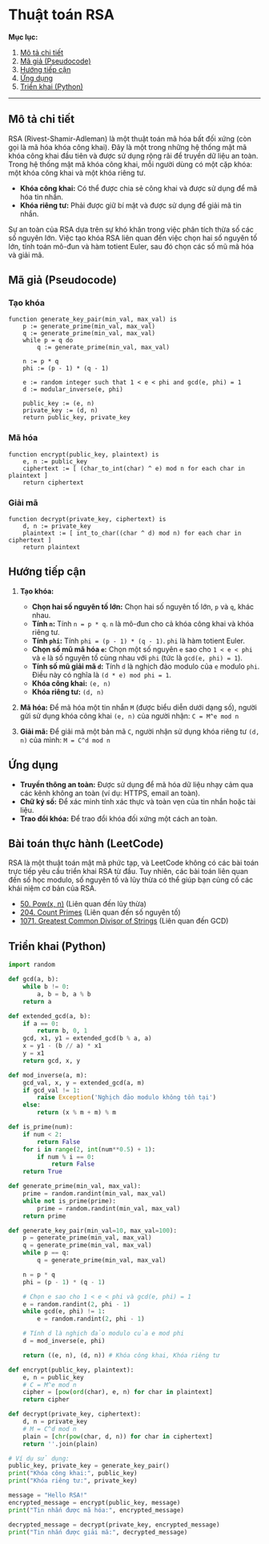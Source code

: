 
# Thuật toán RSA

**Mục lục:**

1.  [Mô tả chi tiết](#mô-tả-chi-tiết)
2.  [Mã giả (Pseudocode)](#mã-giả-pseudocode)
3.  [Hướng tiếp cận](#hướng-tiếp-cận)
4.  [Ứng dụng](#ứng-dụng)
5.  [Triển khai (Python)](#triển-khai-python)

---

## Mô tả chi tiết

RSA (Rivest-Shamir-Adleman) là một thuật toán mã hóa bất đối xứng (còn gọi là mã hóa khóa công khai). Đây là một trong những hệ thống mật mã khóa công khai đầu tiên và được sử dụng rộng rãi để truyền dữ liệu an toàn. Trong hệ thống mật mã khóa công khai, mỗi người dùng có một cặp khóa: một khóa công khai và một khóa riêng tư.

*   **Khóa công khai:** Có thể được chia sẻ công khai và được sử dụng để mã hóa tin nhắn.
*   **Khóa riêng tư:** Phải được giữ bí mật và được sử dụng để giải mã tin nhắn.

Sự an toàn của RSA dựa trên sự khó khăn trong việc phân tích thừa số các số nguyên lớn. Việc tạo khóa RSA liên quan đến việc chọn hai số nguyên tố lớn, tính toán mô-đun và hàm totient Euler, sau đó chọn các số mũ mã hóa và giải mã.

## Mã giả (Pseudocode)

### Tạo khóa

```
function generate_key_pair(min_val, max_val) is
    p := generate_prime(min_val, max_val)
    q := generate_prime(min_val, max_val)
    while p = q do
        q := generate_prime(min_val, max_val)

    n := p * q
    phi := (p - 1) * (q - 1)

    e := random integer such that 1 < e < phi and gcd(e, phi) = 1
    d := modular_inverse(e, phi)

    public_key := (e, n)
    private_key := (d, n)
    return public_key, private_key
```

### Mã hóa

```
function encrypt(public_key, plaintext) is
    e, n := public_key
    ciphertext := [ (char_to_int(char) ^ e) mod n for each char in plaintext ]
    return ciphertext
```

### Giải mã

```
function decrypt(private_key, ciphertext) is
    d, n := private_key
    plaintext := [ int_to_char((char ^ d) mod n) for each char in ciphertext ]
    return plaintext
```

## Hướng tiếp cận

1.  **Tạo khóa:**
    *   **Chọn hai số nguyên tố lớn:** Chọn hai số nguyên tố lớn, `p` và `q`, khác nhau.
    *   **Tính `n`:** Tính `n = p * q`. `n` là mô-đun cho cả khóa công khai và khóa riêng tư.
    *   **Tính `phi`:** Tính `phi = (p - 1) * (q - 1)`. `phi` là hàm totient Euler.
    *   **Chọn số mũ mã hóa `e`:** Chọn một số nguyên `e` sao cho `1 < e < phi` và `e` là số nguyên tố cùng nhau với `phi` (tức là `gcd(e, phi) = 1`).
    *   **Tính số mũ giải mã `d`:** Tính `d` là nghịch đảo modulo của `e` modulo `phi`. Điều này có nghĩa là `(d * e) mod phi = 1`.
    *   **Khóa công khai:** `(e, n)`
    *   **Khóa riêng tư:** `(d, n)`

2.  **Mã hóa:** Để mã hóa một tin nhắn `M` (được biểu diễn dưới dạng số), người gửi sử dụng khóa công khai `(e, n)` của người nhận:
    `C = M^e mod n`

3.  **Giải mã:** Để giải mã một bản mã `C`, người nhận sử dụng khóa riêng tư `(d, n)` của mình:
    `M = C^d mod n`

## Ứng dụng

*   **Truyền thông an toàn:** Được sử dụng để mã hóa dữ liệu nhạy cảm qua các kênh không an toàn (ví dụ: HTTPS, email an toàn).
*   **Chữ ký số:** Để xác minh tính xác thực và toàn vẹn của tin nhắn hoặc tài liệu.
*   **Trao đổi khóa:** Để trao đổi khóa đối xứng một cách an toàn.

## Bài toán thực hành (LeetCode)

RSA là một thuật toán mật mã phức tạp, và LeetCode không có các bài toán trực tiếp yêu cầu triển khai RSA từ đầu. Tuy nhiên, các bài toán liên quan đến số học modulo, số nguyên tố và lũy thừa có thể giúp bạn củng cố các khái niệm cơ bản của RSA.

*   [50. Pow(x, n)](https://leetcode.com/problems/powx-n/) (Liên quan đến lũy thừa)
*   [204. Count Primes](https://leetcode.com/problems/count-primes/) (Liên quan đến số nguyên tố)
*   [1071. Greatest Common Divisor of Strings](https://leetcode.com/problems/greatest-common-divisor-of-strings/) (Liên quan đến GCD)

## Triển khai (Python)

```python
import random

def gcd(a, b):
    while b != 0:
        a, b = b, a % b
    return a

def extended_gcd(a, b):
    if a == 0:
        return b, 0, 1
    gcd, x1, y1 = extended_gcd(b % a, a)
    x = y1 - (b // a) * x1
    y = x1
    return gcd, x, y

def mod_inverse(a, m):
    gcd_val, x, y = extended_gcd(a, m)
    if gcd_val != 1:
        raise Exception('Nghịch đảo modulo không tồn tại')
    else:
        return (x % m + m) % m

def is_prime(num):
    if num < 2:
        return False
    for i in range(2, int(num**0.5) + 1):
        if num % i == 0:
            return False
    return True

def generate_prime(min_val, max_val):
    prime = random.randint(min_val, max_val)
    while not is_prime(prime):
        prime = random.randint(min_val, max_val)
    return prime

def generate_key_pair(min_val=10, max_val=100):
    p = generate_prime(min_val, max_val)
    q = generate_prime(min_val, max_val)
    while p == q:
        q = generate_prime(min_val, max_val)

    n = p * q
    phi = (p - 1) * (q - 1)

    # Chọn e sao cho 1 < e < phi và gcd(e, phi) = 1
    e = random.randint(2, phi - 1)
    while gcd(e, phi) != 1:
        e = random.randint(2, phi - 1)

    # Tính d là nghịch đảo modulo của e mod phi
    d = mod_inverse(e, phi)

    return ((e, n), (d, n)) # Khóa công khai, Khóa riêng tư

def encrypt(public_key, plaintext):
    e, n = public_key
    # C = M^e mod n
    cipher = [pow(ord(char), e, n) for char in plaintext]
    return cipher

def decrypt(private_key, ciphertext):
    d, n = private_key
    # M = C^d mod n
    plain = [chr(pow(char, d, n)) for char in ciphertext]
    return ''.join(plain)

# Ví dụ sử dụng:
public_key, private_key = generate_key_pair()
print("Khóa công khai:", public_key)
print("Khóa riêng tư:", private_key)

message = "Hello RSA!"
encrypted_message = encrypt(public_key, message)
print("Tin nhắn được mã hóa:", encrypted_message)

decrypted_message = decrypt(private_key, encrypted_message)
print("Tin nhắn được giải mã:", decrypted_message)
```
